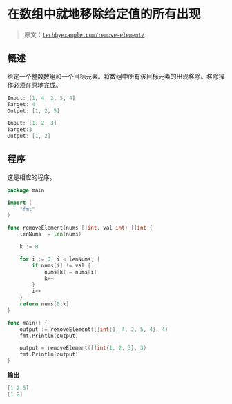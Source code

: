# 在数组中就地移除给定值的所有出现

> 原文：[`techbyexample.com/remove-element/`](https://techbyexample.com/remove-element/)

## **概述**

给定一个整数数组和一个目标元素。将数组中所有该目标元素的出现移除。移除操作必须在原地完成。

```go
Input: [1, 4, 2, 5, 4]
Target: 4
Output: [1, 2, 5]

Input: [1, 2, 3]
Target:3
Output: [1, 2]
```

## **程序**

这是相应的程序。

```go
package main

import (
	"fmt"
)

func removeElement(nums []int, val int) []int {
	lenNums := len(nums)

	k := 0

	for i := 0; i < lenNums; {
		if nums[i] != val {
			nums[k] = nums[i]
			k++
		}
		i++
	}
	return nums[0:k]
}

func main() {
	output := removeElement([]int{1, 4, 2, 5, 4}, 4)
	fmt.Println(output)

	output = removeElement([]int{1, 2, 3}, 3)
	fmt.Println(output)
}
```

**输出**

```go
[1 2 5]
[1 2]
```
